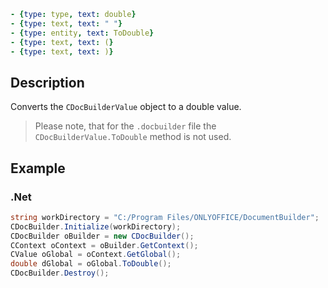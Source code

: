 ```yml signature
- {type: type, text: double}
- {type: text, text: " "}
- {type: entity, text: ToDouble}
- {type: text, text: (}
- {type: text, text: )}
```

## Description

Converts the `CDocBuilderValue` object to a double value.

> Please note, that for the `.docbuilder` file the `CDocBuilderValue.ToDouble` method is not used.

## Example

### .Net

```cs
string workDirectory = "C:/Program Files/ONLYOFFICE/DocumentBuilder";
CDocBuilder.Initialize(workDirectory);
CDocBuilder oBuilder = new CDocBuilder();
CContext oContext = oBuilder.GetContext();
CValue oGlobal = oContext.GetGlobal();
double dGlobal = oGlobal.ToDouble();
CDocBuilder.Destroy();
```
